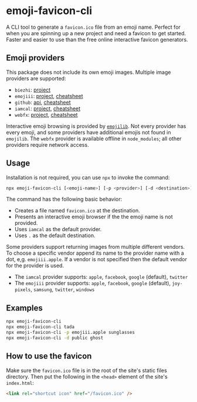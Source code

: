 # emoji-favicon-cli

A CLI tool to generate a `favicon.ico` file from an emoji name. Perfect for when you are spinning up a new project and need a favicon to get started. Faster and easier to use than the free online interactive favicon generators.

## Emoji providers

This package does not include its own emoji images. Multiple image providers are supported:

- `biezhi`: [project](https://github.com/biezhi/emojis)
- `emojiii`: [project](https://github.com/bruceCzK/Emojiii/), [cheatsheet](http://unicode.org/emoji/charts/full-emoji-list.html)
- `github`: [api](https://developer.github.com/v3/emojis/), [cheatsheet](https://github.com/ikatyang/emoji-cheat-sheet)
- `iamcal`: [project](https://github.com/iamcal/emoji-data), [cheatsheet](http://unicodey.com/emoji-data/table.htm)
- `webfx`: [project](https://github.com/rumkin/emoji-img), [cheatsheet](https://www.webfx.com/tools/emoji-cheat-sheet/)

Interactive emoji browsing is provided by [`emojilib`](https://github.com/muan/emojilib). Not every provider has every emoji, and some providers have additional emojis not found in `emojilib`. The `webfx` provider is available offline in `node_modules`; all other providers require network access.

## Usage

Installation is not required, you can use `npx` to invoke the command:

```bash
npx emoji-favicon-cli [<emoji-name>] [-p <provider>] [-d <destination>]
```

The command has the following basic behavior:

- Creates a file named `favicon.ico` at the destination.
- Presents an interactive emoji browser if the the emoji name is not provided.
- Uses `iamcal` as the default provider.
- Uses `.` as the default destination.

Some providers support returning images from multiple different vendors. To choose a specific vendor append its name to the provider name with a dot, e,g. `emojiii.apple`. If a vendor is not specified then the default vendor for the provider is used.

- The `iamcal` provider supports: `apple`, `facebook`, `google` (default), `twitter`
- The `emojiii` provider supports: `apple`, `facebook`, `google` (default), `joy-pixels`, `samsung`, `twitter`, `windows`

## Examples

```bash
npx emoji-favicon-cli
npx emoji-favicon-cli tada
npx emoji-favicon-cli -p emojiii.apple sunglasses
npx emoji-favicon-cli -d public ghost
```

## How to use the favicon

Make sure the `favicon.ico` file is in the root of the site's static files directory. Then put the following in the `<head>` element of the site's `index.html`:

```html
<link rel="shortcut icon" href="/favicon.ico" />
```
